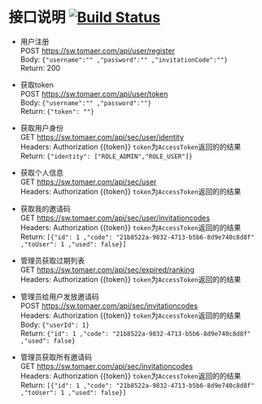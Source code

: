 # 接口说明 [![Build Status](https://travis-ci.org/cnproxy/ojbk.svg?branch=master)](https://travis-ci.org/cnproxy/ojbk)

* 用户注册  
  POST https://sw.tomaer.com/api/user/register  
  Body: `{"username":"" ,"password":"" ,"invitationCode":""}`  
  Return: 200  

* 获取token  
  POST https://sw.tomaer.com/api/user/token  
  Body: `{"username":"" ,"password":""}`  
  Return: `{"token": ""}`  

* 获取用户身份  
  GET https://sw.tomaer.com/api/sec/user/identity  
  Headers: Authorization {{token}} `token`为`AccessToken`返回的的结果  
  Return: `{"identity": ["ROLE_ADMIN","ROLE_USER"]}`  
  
* 获取个人信息  
  GET https://sw.tomaer.com/api/sec/user  
  Headers: Authorization {{token}} `token`为`AccessToken`返回的的结果
  
* 获取我的邀请码  
  GET https://sw.tomaer.com/api/sec/user/invitationcodes      
  Headers: Authorization {{token}} `token`为`AccessToken`返回的的结果  
  Return: `[{"id": 1 ,"code": "21b8522a-9832-4713-b5b6-8d9e740c8d8f" ,"toUser": 1 ,"used": false}]`     

* 管理员获取过期列表  
  GET https://sw.tomaer.com/api/sec/expired/ranking  
  Headers: Authorization {{token}} `token`为`AccessToken`返回的的结果  

* 管理员给用户发放邀请码  
  POST https://sw.tomaer.com/api/sec/invitationcodes   
  Headers: Authorization {{token}} `token`为`AccessToken`返回的的结果  
  Body: `{"userId": 1}`  
  Return: `{"id": 1 ,"code": "21b8522a-9832-4713-b5b6-8d9e740c8d8f" ,"used": false}`
  
* 管理员获取所有邀请码  
  GET https://sw.tomaer.com/api/sec/invitationcodes  
  Headers: Authorization {{token}} `token`为`AccessToken`返回的的结果  
  Return: `[{"id": 1 ,"code": "21b8522a-9832-4713-b5b6-8d9e740c8d8f" ,"toUser": 1 ,"used": false}]`  